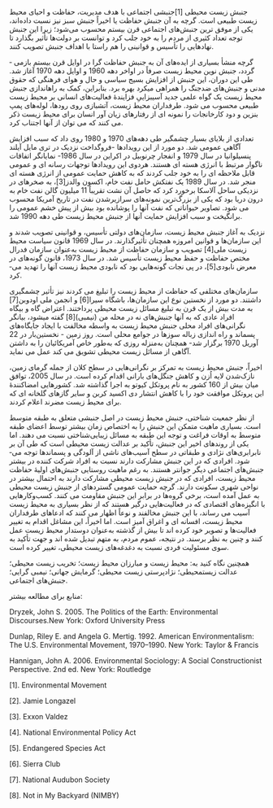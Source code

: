   جنبش زیست­ محیطی [1]جنبشی اجتماعی با هدف مدیریت، حفاظت و احیای محیط زیست طبیعی است. گرچه به آن جنبش حفاظت یا اخیراً جنبش سبز نیز نسبت داده‌اند، یکی از موفق­ ترین جنبش‌های اجتماعی قرن بیستم محسوب می‌شود؛ زیرا این جنبش توجه تعداد کثیری از مردم را به خود جلب کرد و توانست بر دولت‌ها تأثیر بگذارد تا نهادهایی را تأسیس و قوانینی را هم راستا با اهداف جنبش تصویب کنند.

گرچه منشأ بسیاری از ایده‌های آن به جنبش حفاظت­ گرا در اوایل قرن بیستم بازمی ­گردد، جنبش نوین محیط زیست صرفاً در اواخر دهه 1960 و اوایل دهه 1970 آغاز شد. طی این دوران، این جنبش از افزایش بسیج سیاسی و حال و هوای فرهنگی که حقوق مدنی و جنبش‌های ضدجنگ را همراهی می­کرد بهره برد. بنابراین، کمک به راه­اندازی جنبش محیط زیست یک گواه علمی جدید آسیب­زاییِ فزایندۀ فعالیت‌های انسانی بر محیط زیست طبیعی محسوب می­ شود. طرفداران محیط زیست، آتش­بازی روی رودها، لوله‌های پمپ بنزین و دود کارخانجات را نمونه ­ای از رفتارهای زیان­ آور انسان برای محیط زیست ذکر می­ کنند که می توان از آنها اجتناب کرد.

تعدادی از بلایای بسیار چشمگیر طی دهه‌های 1970 و 1980 روی داد که سبب افزایش آگاهی عمومی شد. دو مورد از این رویدادها -فروگداخت نزدیک در تری مایل آیلند پنسیلوانیا در سال 1979 و انفجار چرنوبیل در اکراین در سال 1986- نمایانگر اتفاقات ناگوار مرتبط با انرژی هسته ­ای هستند. هردوی این رویدادها توجهات رسانه­ ای و عمومی قابل ملاحظه ­ای را به خود جلب کردند که به کاهش حمایت عمومی از انرژی هسته­ ای منجر شد. در سال 1989 یک نفتکش حامل نفت خام، اکسون والدز[3]، به صخره­ای در نزدیکی ساحل آلاسکا برخورد کرد که حاصل آن نشت تقریباً 11 میلیون گالن نفت خام به درون دریا بود که یکی از بزرگ‌ترین نمونه‌های سرازیر‌شدن نفت در تاریخ آمریکا محسوب می­ شود. تصاویر حیواناتی که نفت آنها را پوشانده بود بیش از پیش خشم عمومی را برانگیخت و سبب افزایش حمایت آنها از جنبش محیط زیست طی دهه 1990 شد.

نزدیک به آغاز جنبش محیط زیست، سازمان‌های دولتی تأسیس، و قوانینی تصویب شدند و این سازمان‌ها و قوانین امروزه همچنان تأثیرگذارند. در سال 1969 قانون سیاست محیط زیست ملی[4] تصویب و سازمان حفاظت از محیط زیست به‌عنوان سازمان فدرال مختص حفاظت و حفظ محیط زیست تأسیس شد. در سال 1973، قانون گونه‌های در معرض نابودی[5]، در پی نجات گونه‌هایی بود که نابودی محیط زیست آنها را تهدید می­ کرد.

 سازمان‌های مختلفی که حفاظت از محیط زیست را تبلیغ می­ کردند نیز تأثیر چشمگیری داشتند. دو مورد از نخستین نوع این سازمان‌ها، باشگاه سیرا[6] و انجمن ملی اودوبن[7] به مدت بیش از یک قرن به تبلیغ مسائل زیست ­محیطی پرداختند. اعتراض گاه و بیگاه افراد عادی که به آنها جنبش‌های نه در محله من (نیمبی)[8] گفته می­شود، بیانگر نگرانی‌های افراد محلی جنبش محیط زیست به ­واسطه مخالفت با ایجاد جایگاه‌های پسماند و راه ­اندازی زباله­ سوزها در جوامع محلی است. روز زمین - نخستین‌بار در 22 آوریل 1970 برگزار شد- همچنان به‌منزله روزی که به‌طور خاص آمریکائیان را به داشتن آگاهی از مسائل زیست ­محیطی تشویق می­ کند عمل می­ نماید.

 اخیراً، جنبش محیط زیست به تمرکز بر نگرانی‌هایی در سطح کلان از جمله گرمای زمین، نازک‌شدن لایه اُزن و کاهش جنگل‌های بارانی اقدام کرده است. در سال 2005، توافق میان بیش از 160 کشور به نام پروتکل کیوتو به اجرا گذاشته شد. کشورهایی امضاکنندۀ این پروتکل موافقت خود را با کاهش انتشار دی اکسید کربن و سایر گازهای گلخانه ای که برای محیط زیست مضرند اعلام کردند.

از نظر جمعیت­ شناختی، جنبش محیط زیست در اصل جنبشی متعلق به طبقه متوسط است. بسیاری ماهیت متمکن این جنبش را به اختصاص زمان بیشتر توسط اعضای طبقه متوسط به اوقات فراغت و توجه این طبقه به مسائل زیبایی‌شناختی نسبت می­ دهند. اما یکی از روندهای اخیر این جنبش، تأکید بر عدالت زیست­ محیطی است که طی آن بر نابرابری‌های نژادی و طبقاتی در سطح آسیب‌های ناشی از آلودگی و پسماندها توجه می­ شود. افرادی که در این جنبش مشارکت دارند نسبت به افراد شرکت­ کننده در بیشتر جنبش‌های اجتماعی دیگر جوان­تر هستند. به رغم ماهیت روستایی جنبش‌های اولیۀ حفاظت محیط زیست، افرادی که در جنبش زیست ­محیطی مشارکت دارند به احتمال بیشتر در نواحی شهری سکونت دارند. گرچه حمایت عمومی گسترده­ای از جنبش زیست­ محیطی به عمل آمده است، برخی گروه‌ها در برابر این جنبش مقاومت می­ کنند. کسب‌وکارهایی با انگیزه‌های اقتصادی که در فعالیت‌هایی درگیر هستند که از نظر بسیاری به محیط زیست آسیب می ­رساند، با این جنبش مخالفند و نوعاً اظهار می­ کنند که ادعاهای طرفداران محیط زیست، افسانه­ ای و اغراق ­آمیز است. اما اخیراً، این مشاغل اقدام به تغییر فعالیت‌ها و تصویر خود کرده ­اند تا بیش از گذشته به‌عنوان دوستدار محیط زیست عمل کنند و چنین به نظر برسند. در نتیجه، عموم مردم، به متهم تبدیل شده ­اند و جهت تأکید به سوی مسئولیت فردی نسبت به دغدغه‌های زیست­ محیطی، تغییر کرده است.

همچنین نگاه کنید به: محیط زیست و مبارزان محیط زیست؛ تخریب زیست­ محیطی؛ عدالت زیست­محیطی؛ نژادپرستی زیست ­محیطی؛ گرمایش جهانی؛ نیمبی ­گرایی؛ جنبش‌های اجتماعی.

منابع برای مطالعه بیشتر:

Dryzek, John S. 2005. The Politics of the Earth: Environmental Discourses.New York: Oxford University Press

Dunlap, Riley E. and Angela G. Mertig. 1992. American Environmentalism: The U.S. Environmental Movement, 1970–1990. New York: Taylor & Francis

Hannigan, John A. 2006. Environmental Sociology: A Social Constructionist Perspective. 2nd ed. New York: Routledge

 [1]. Environmental Movement

[2]. Jamie Longazel

 [3]. Exxon Valdez

[4]. National Environmental Policy Act

[5]. Endangered Species Act

[6]. Sierra Club

[7]. National Audubon Society

[8]. Not in My Backyard (NIMBY)

 

 

 

 